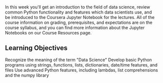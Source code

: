 In this week you'll get an introduction to the field of data science, review common Python functionality and features which data scientists use, and be introduced to the Coursera Jupyter Notebook for the lectures. All of the course information on grading, prerequisites, and expectations are on the course syllabus, and you can find more information about the Jupyter Notebooks on our Course Resources page.

## Learning Objectives
Recognize the meaning of the term "Data Science"
Develop basic Python programs using strings, functions, lists, dictionaries, date/time features, and files
Use advanced Python features, including lambdas, list comprehensions and the numpy library

